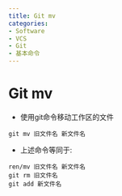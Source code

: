 ```yaml
---
title: Git mv
categories:
- Software
- VCS
- Git
- 基本命令
---
```

# Git mv

- 使用git命令移动工作区的文件

```shell
git mv 旧文件名 新文件名
```

- 上述命令等同于:

```shell
ren/mv 旧文件名 新文件名
git rm 旧文件名
git add 新文件名
```

